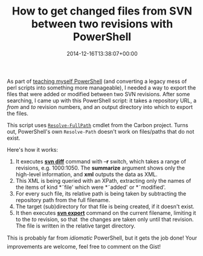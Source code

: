 ﻿---
title: How to get changed files from SVN between two revisions with PowerShell
date: 2014-12-16T13:38:07+00:00
---
As part of [teaching myself PowerShell](/2014/12/the-2-minute-powershell-intro-for-someone-who-hates-powershell/) (and converting a legacy mess of perl scripts into something more manageable), I needed a way to export the files that were added or modified between two SVN revisions. After some searching, I came up with this PowerShell script: it takes a repository URL, a _from_ and _to_ revision numbers, and an output directory into which to export the files.

<script src="http://gist.github.com/hmemcpy/3ff5b99bc7886042fa4a.js"></script>

This script uses [`Resolve-FullPath`](https://github.com/michael-wolfenden/CodeCampServer/blob/master/scripts/Carbon/Path/Resolve-FullPath.ps1) cmdlet from the Carbon project. Turns out, PowerShell's own `Resolve-Path` doesn't work on files/paths that do not exist.

Here's how it works:

  1. It executes **[svn diff](http://svnbook.red-bean.com/en/1.7/svn.ref.svn.c.diff.html)** command with &ndash;**r** switch, which takes a range of revisions, e.g. 1000:1050. The **summarize** argument shows only the high-level information, and **xml** outputs the data as XML. 
  2. This XML is being queried with an XPath, extracting only the names of the items of kind *˜file' which were *˜added' or *˜modified'. 
  3. For every such file, its relative path is being taken by subtracting the repository path from the full filename. 
  4. The target (sub)directory for that file is being created, if it doesn't exist. 
  5. It then executes [**svn export**](http://svnbook.red-bean.com/en/1.7/svn.ref.svn.c.export.html) command on the current filename, limiting it to the _to_ revision, so that&nbsp; the changes are taken only until that revision. The file is written in the relative target directory.

This is probably far from *idiomatic* PowerShell, but it gets the job done! Your improvements are welcome, feel free to comment on the Gist!
